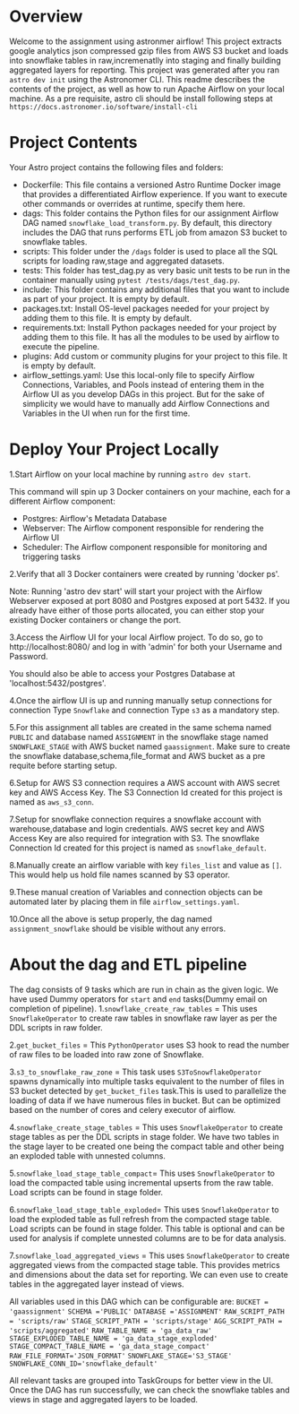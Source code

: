 Overview
========

Welcome to the assignment using astronmer airflow! This project extracts google analytics json compressed gzip files from AWS S3 bucket and loads into snowflake tables in raw,incremenatlly into staging and finally building aggregated layers for reporting. This project was generated after you ran `astro dev init` using the Astronomer CLI. This readme describes the contents of the project, as well as how to run Apache Airflow on your local machine.
As a pre requisite, astro cli should be install following steps at `https://docs.astronomer.io/software/install-cli`

Project Contents
================

Your Astro project contains the following files and folders:

- Dockerfile: This file contains a versioned Astro Runtime Docker image that provides a differentiated Airflow experience. If you want to execute other commands or overrides at runtime, specify them here.
- dags: This folder contains the Python files for our assignment Airflow DAG named `snowflake_load_transform.py`. By default, this directory includes the DAG that runs performs ETL job from amazon S3 bucket to snowflake tables. 
- scripts: This folder under the `/dags` folder is used to place all the SQL scripts for loading raw,stage and aggregated datasets.
- tests: This folder has test_dag.py as very basic unit tests to be run in the container manually using `pytest /tests/dags/test_dag.py`.
- include: This folder contains any additional files that you want to include as part of your project. It is empty by default.
- packages.txt: Install OS-level packages needed for your project by adding them to this file. It is empty by default.
- requirements.txt: Install Python packages needed for your project by adding them to this file. It has all the modules to be used by airflow to execute the pipeline.
- plugins: Add custom or community plugins for your project to this file. It is empty by default.
- airflow_settings.yaml: Use this local-only file to specify Airflow Connections, Variables, and Pools instead of entering them in the Airflow UI as you develop DAGs in this project.
  But for the sake of simplicity we would have to manually add Airflow Connections and Variables in the UI when run for the first time.

Deploy Your Project Locally
===========================

1.Start Airflow on your local machine by running `astro dev start`.

This command will spin up 3 Docker containers on your machine, each for a different Airflow component:

- Postgres: Airflow's Metadata Database
- Webserver: The Airflow component responsible for rendering the Airflow UI
- Scheduler: The Airflow component responsible for monitoring and triggering tasks

2.Verify that all 3 Docker containers were created by running 'docker ps'.

Note: Running 'astro dev start' will start your project with the Airflow Webserver exposed at port 8080 and Postgres exposed at port 5432. If you already have either of those ports allocated, you can either stop your existing Docker containers or change the port.

3.Access the Airflow UI for your local Airflow project. To do so, go to http://localhost:8080/ and log in with 'admin' for both your Username and Password.

You should also be able to access your Postgres Database at 'localhost:5432/postgres'.

4.Once the airflow UI is up and running manually setup connections for connection Type `Snowflake` and connection Type `s3` as a mandatory step.

5.For this assignment all tables are created in the same schema named `PUBLIC` and database named `ASSIGNMENT` in the snowflake stage named `SNOWFLAKE_STAGE` with AWS bucket named `gaassignment`. Make sure to create the snowflake database,schema,file_format and AWS bucket as a pre requite before starting setup.

6.Setup for AWS S3  connection requires a AWS account with AWS secret key and AWS Access Key.
  The S3 Connection Id created for this project is named as `aws_s3_conn`.
  
7.Setup for snowflake connection requires a snowflake account with warehouse,database and login credentials. AWS secret key and AWS Access Key are also required for integration with S3.
  The snowflake Connection Id created for this project is named as `snowflake_default`.

8.Manually create an airflow variable with key `files_list` and value as `[]`. This would help us hold file names scanned by S3 operator.

9.These manual creation of Variables and connection objects can be automated later by placing them in file `airflow_settings.yaml`.

10.Once all the above is setup properly, the dag named `assignment_snowflake` should be visible without any errors.

About the dag and ETL pipeline
=================================

The dag consists of 9 tasks which are run in chain as the given logic. We have used Dummy operators for `start` and `end` tasks(Dummy email on completion of pipeline).
1.`snowflake_create_raw_tables` = This uses `SnowflakeOperator` to create raw tables in snowflake raw layer as per the DDL scripts in raw folder.


2.`get_bucket_files` = This `PythonOperator` uses S3 hook to read the number of raw files to be loaded into raw zone of Snowflake. 

3.`s3_to_snowflake_raw_zone` = This task uses `S3ToSnowflakeOperator` spawns dynamically into multiple tasks equivalent to the number of files in S3 bucket detected by `get_bucket_files` task.This is used to parallelize the loading of data if we have numerous files in bucket. But can be optimized based on the number of cores and celery executor of airflow.

4.`snowflake_create_stage_tables` = This uses `SnowflakeOperator` to create stage tables as per the DDL scripts in stage folder. We have two tables in the stage layer to be created one being the compact table and other being an exploded table with unnested columns.

5.`snowflake_load_stage_table_compact`= This uses `SnowflakeOperator` to load the compacted table using incremental upserts from the raw table. Load scripts can be found in  stage folder.

6.`snowflake_load_stage_table_exploded`= This uses `SnowflakeOperator` to load the exploded table as full refresh from  the compacted stage table. Load scripts can be found in  stage folder. This table is optional and can be used for analysis if complete unnested columns are to be for data analysis.

7.`snowflake_load_aggregated_views` = This uses `SnowflakeOperator` to create aggregated views from  the compacted stage table. This provides metrics and dimensions  about the data set for reporting. We can even use to create tables in the aggregated layer instead of views.


All variables used in this DAG which can be configurable are:
`BUCKET = 'gaassignment'`
`SCHEMA ='PUBLIC'`
`DATABASE ='ASSIGNMENT'`
`RAW_SCRIPT_PATH = 'scripts/raw'`
`STAGE_SCRIPT_PATH = 'scripts/stage'`
`AGG_SCRIPT_PATH = 'scripts/aggregated'`
`RAW_TABLE_NAME = 'ga_data_raw'`
`STAGE_EXPLODED_TABLE_NAME = 'ga_data_stage_exploded'`
`STAGE_COMPACT_TABLE_NAME = 'ga_data_stage_compact'`
`RAW_FILE_FORMAT='JSON_FORMAT'`
`SNOWFLAKE_STAGE='S3_STAGE'`
`SNOWFLAKE_CONN_ID='snowflake_default'`

All relevant tasks are grouped into TaskGroups for better view in the UI.
Once the DAG has run successfully, we can check the snowflake tables and views in stage and aggregated layers to be loaded.

